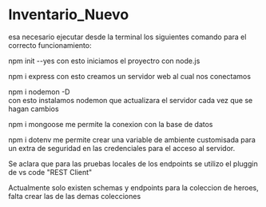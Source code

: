 # Inventario_Nuevo

esa necesario ejecutar desde la terminal los siguientes comando para el correcto funcionamiento:

npm init --yes 
	con esto iniciamos el proyectro con node.js

npm i express 
	con esto creamos un servidor web al cual nos conectamos

npm i nodemon -D	
	con esto instalamos nodemon que actualizara el servidor cada vez 	que se  hagan cambios

npm i mongoose
	me permite la conexion con la base de datos

npm i dotenv
	me permite crear una variable de ambiente customisada para un extra de seguridad en las credenciales para el acceso al servidor.

Se aclara que para las pruebas locales de los endpoints se utilizo el pluggin de vs code "REST Client"

Actualmente solo existen schemas y endpoints para la coleccion de heroes, falta crear las de las demas colecciones
